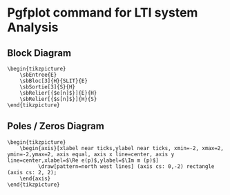 # Pgfplot command for LTI system Analysis

## Block Diagram

```
\begin{tikzpicture}
	\sbEntree{E}
	\sbBloc[3]{H}{SLIT}{E}
	\sbSortie[3]{S}{H}
	\sbRelier[{$e[n]$}]{E}{H}
	\sbRelier[{$s[n]$}]{H}{S}
\end{tikzpicture}
```

## Poles / Zeros Diagram

```
\begin{tikzpicture}
	\begin{axis}[xlabel near ticks,ylabel near ticks, xmin=-2, xmax=2, ymin=-2,ymax=2, axis equal, axis x line=center, axis y line=center,xlabel=$\Re e(p)$,ylabel=$\Im m (p)$]
		  \draw[pattern=north west lines] (axis cs: 0,-2) rectangle (axis cs: 2, 2);
	\end{axis}
\end{tikzpicture}
